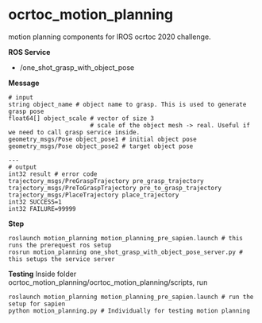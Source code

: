# ocrtoc_motion_planning
motion planning components for IROS ocrtoc 2020 challenge.

**ROS Service**

- /one_shot_grasp_with_object_pose

**Message**

```
# input
string object_name # object name to grasp. This is used to generate grasp pose
float64[] object_scale # vector of size 3
                       # scale of the object mesh -> real. Useful if we need to call grasp service inside.
geometry_msgs/Pose object_pose1 # initial object pose
geometry_msgs/Pose object_pose2 # target object pose

---
# output
int32 result # error code
trajectory_msgs/PreGraspTrajectory pre_grasp_trajectory
trajectory_msgs/PreToGraspTrajectory pre_to_grasp_trajectory
trajectory_msgs/PlaceTrajectory place_trajectory
int32 SUCCESS=1
int32 FAILURE=99999
```

**Step**

```
roslaunch motion_planning motion_planning_pre_sapien.launch # this runs the prerequest ros setup
rosrun motion_planning one_shot_grasp_with_object_pose_server.py # this setups the service server
```

**Testing**
Inside folder ocrtoc_motion_planning/ocrtoc_motion_planning/scripts, run
```
roslaunch motion_planning motion_planning_pre_sapien.launch # run the setup for sapien
python motion_planning.py # Individually for testing motion planning
```
